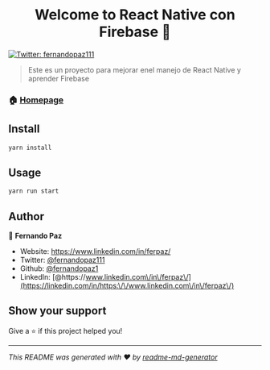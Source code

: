 <h1 align="center">Welcome to React Native con Firebase 👋</h1>
<p>
  <a href="https://twitter.com/fernandopaz111" target="_blank">
    <img alt="Twitter: fernandopaz111" src="https://img.shields.io/twitter/follow/fernandopaz111.svg?style=social" />
  </a>
</p>

> Este es un proyecto para mejorar enel manejo de React Native y aprender Firebase

### 🏠 [Homepage](https://github.com/fernandopaz1/react-native-firebase)

## Install

```sh
yarn install
```

## Usage

```sh
yarn run start
```

## Author

👤 **Fernando Paz**

* Website: https://www.linkedin.com/in/ferpaz/
* Twitter: [@fernandopaz111](https://twitter.com/fernandopaz111)
* Github: [@fernandopaz1](https://github.com/fernandopaz1)
* LinkedIn: [@https:\/\/www.linkedin.com\/in\/ferpaz\/](https://linkedin.com/in/https:\/\/www.linkedin.com\/in\/ferpaz\/)

## Show your support

Give a ⭐️ if this project helped you!

***
_This README was generated with ❤️ by [readme-md-generator](https://github.com/kefranabg/readme-md-generator)_